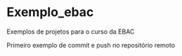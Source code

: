 # Exemplo_ebac
Exemplos de projetos para o curso da EBAC

Primeiro exemplo de commit e push no repositório remoto
